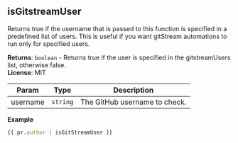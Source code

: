 <a name="module_isGitstreamUser"></a>

## isGitstreamUser
Returns true if the username that is passed to this function is specified in a predefined list of users. 
This is useful if you want gitStream automations to run only for specified users.

**Returns**: <code>boolean</code> - Returns true if the user is specified in the gitstreamUsers list, otherwise false.  
**License**: MIT  

| Param | Type | Description |
| --- | --- | --- |
| username | <code>string</code> | The GitHub username to check. |

**Example**  
```js
{{ pr.author | isGitStreamUser }}
```
